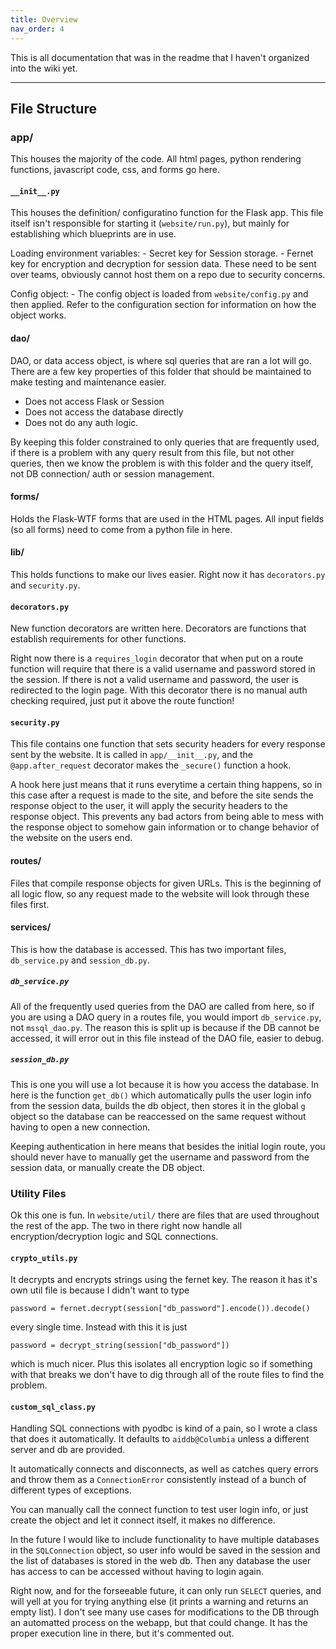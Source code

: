 ```yaml
---
title: Overview
nav_order: 4
---
```


This is all documentation that was in the readme that I haven't organized into the wiki yet.

---

## File Structure

### app/
This houses the majority of the code. All html pages, python rendering functions, javascript code, css, and forms go here.

#### `__init__.py`
This houses the definition/ configuratino function for the Flask app. This file itself isn't responsible for starting it (`website/run.py`), but mainly for establishing which blueprints are in use.

Loading environment variables:
    - Secret key for Session storage.
    - Fernet key for encryption and decryption for session data.
These need to be sent over teams, obviously cannot host them on a repo due to security concerns.

Config object:
    - The config object is loaded from `website/config.py` and then applied. Refer to the configuration section for information on how the object works.

#### dao/
DAO, or data access object, is where sql queries that are ran a lot will go. There are a few key properties of this folder that should be maintained to make testing and maintenance easier.
- Does not access Flask or Session
- Does not access the database directly
- Does not do any auth logic.

By keeping this folder constrained to only queries that are frequently used, if there is a problem with any query result from this file, but not other queries, then we know the problem is with this folder and the query itself, not DB connection/ auth or session management.

#### forms/
Holds the Flask-WTF forms that are used in the HTML pages. All input fields (so all forms) need to come from a python file in here.

#### lib/
This holds functions to make our lives easier. Right now it has `decorators.py` and `security.py`.

#### `decorators.py`
New function decorators are written here. Decorators are functions that establish requirements for other functions. 

Right now there is a `requires_login` decorator that when put on a route function will require that there is a valid username and password stored in the session. If there is not a valid username and password, the user is redirected to the login page. With this decorator there is no manual auth checking required, just put it above the route function!

#### `security.py`
This file contains one function that sets security headers for every response sent by the website. It is called in `app/__init__.py`, and the `@app.after_request` decorator makes the `_secure()` function a hook. 

A hook here just means that it runs everytime a certain thing happens, so in this case after a request is made to the site, and before the site sends the response object to the user, it will apply the security headers to the response object. This prevents any bad actors from being able to mess with the response object to somehow gain information or to change behavior of the website on the users end.

#### routes/
Files that compile response objects for given URLs. This is the beginning of all logic flow, so any request made to the website will look through these files first.

#### services/
This is how the database is accessed. This has two important files, `db_service.py` and `session_db.py`.

##### `db_service.py`
All of the frequently used queries from the DAO are called from here, so if you are using a DAO query in a routes file, you would import `db_service.py`, not `mssql_dao.py`. The reason this is split up is because if the DB cannot be accessed, it will error out in this file instead of the DAO file, easier to debug.

##### `session_db.py`
This is one you will use a lot because it is how you access the database. In here is the function `get_db()` which automatically pulls the user login info from the session data, builds the db object, then stores it in the global `g` object so the database can be reaccessed on the same request without having to open a new connection. 

Keeping authentication in here means that besides the initial login route, you should never have to manually get the username and password from the session data, or manually create the DB object.

### Utility Files
Ok this one is fun. In `website/util/` there are files that are used throughout the rest of the app. The two in there right now handle all encryption/decryption logic and SQL connections.

#### `crypto_utils.py`
It decrypts and encrypts strings using the fernet key. The reason it has it's own util file is because I didn't want to type
```
password = fernet.decrypt(session["db_password"].encode()).decode()
```
every single time. Instead with this it is just
```
password = decrypt_string(session["db_password"])
```
which is much nicer. Plus this isolates all encryption logic so if something with that breaks we don't have to dig through all of the route files to find the problem.

#### `custom_sql_class.py`
Handling SQL connections with pyodbc is kind of a pain, so I wrote a class that does it automatically. It defaults to `aiddb@Columbia` unless a different server and db are provided. 

It automatically connects and disconnects, as well as catches query errors and throw them as a `ConnectionError` consistently instead of a bunch of different types of exceptions.

You can manually call the connect function to test user login info, or just create the object and let it connect itself, it makes no difference.

In the future I would like to include functionality to have multiple databases in the `SQLConnection` object, so user info would be saved in the session and the list of databases is stored in the web db. Then any database the user has access to can be accessed without having to login again.

Right now, and for the forseeable future, it can only run `SELECT` queries, and will yell at you for trying anything else (it prints a warning and returns an empty list). I don't see many use cases for modifications to the DB through an automatted process on the webapp, but that could change. It has the proper execution line in there, but it's commented out.
